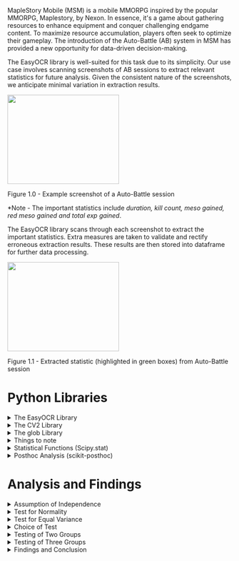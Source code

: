 MapleStory Mobile (MSM) is a mobile MMORPG inspired by the popular MMORPG, Maplestory, by Nexon. In essence, it's a game about gathering resources to enhance equipment and conquer challenging endgame content. To maximize resource accumulation, players often seek to optimize their gameplay. The introduction of the Auto-Battle (AB) system in MSM has provided a new opportunity for data-driven decision-making.

The EasyOCR library is well-suited for this task due to its simplicity. Our use case involves scanning screenshots of AB sessions to extract relevant statistics for future analysis. Given the consistent nature of the screenshots, we anticipate minimal variation in extraction results.

<img src="https://github.com/user-attachments/assets/b74899d5-71f0-4862-ba1d-935080a2a641" width="250" height="200"/>

Figure 1.0 - Example screenshot of a Auto-Battle session

*Note - The important statistics include _duration, kill count, meso gained, red meso gained and total exp gained_.

The EasyOCR library scans through each screenshot to extract the important statistics. Extra  measures are taken to validate and rectify erroneous extraction results. These results are then stored into dataframe for further data processing. 

<img src="https://github.com/user-attachments/assets/080ca1ed-b0fa-4924-afe8-595289557182" width="250" height="200"/>

Figure 1.1 - Extracted statistic (highlighted in green boxes) from Auto-Battle session

# Python Libraries

<details>
  <summary>The EasyOCR Library</summary>
  
The EasyOCR library is used to extract text from each screenshot. A _Reader_ object is first intialised into the variable '_reader_'. After which the image is parse into the _.readtext()_ function and the result is returned.  
  ```
  reader = easyocr.Reader(['en'], gpu = False)
  result = reader.readtext(image_path)
  ```
</details>

<details>
  <summary>The CV2 Library</summary>
  
The CV2 library is used to visualise each extracted element of the image through the _.imread()_ function. Refer to Figure 1.1 for an example
  ```
  # Visualise each extracted element of the image using the function - checkImage
  img = cv2.imread(image_path,1)
  checked_img = checkImage(img, result)
  plt.imshow(checked_img)
  plt.show()
  
  # Save the image to the desktop
  plt.imsave('sample_image.jpg', checked_img)
  ```
</details>


<details>
  <summary>The glob Library</summary>
  
The glob library is used to perform pattern matching for files and directories. It provides a simple way to find files that matches a specific pattern.
  ```
list_of_image =  glob.glob(r'ab_*.jpg')
  ```

Using the above line of code, filenames starting with the prefix "ab_" are selected as Auto-Battle screenshots have a prefix of "ab_"
</details>



<details>
  <summary>Things to note</summary>
  <img src="https://github.com/user-attachments/assets/141135a9-f876-4aa9-b6d4-99ce034401dc">

  - Notice that the total exp figure extract is off by one digit. This has to be manually amended. One potential way to catch this error is through outlier dectection.

  ```
  duration = inner_list[0][1].replace(inner_list[0][1][-3],':')
  ```
  - In some cases, we observe that the duration statistic is invalid as the colon has been misread as a period by the EasyOCR library. To ensure the accuracy our result, the above line of code replaces the any punctuation found in the duration statistic with a colon. At the moment, these mistakes have to be manually fixed until a better solution is implemented.

</details>

<details>
  <summary>Statistical Functions (Scipy.stat)</summary>

  - Perform various parametric or non-parametric statistical tests (e.g. ANOVA, t-Test, kurskal-wallis H test)
    - Avoid violating strict assumptions to produce reliable results - Normality (Shapiro's Test) and Equality of Variance (Levene's Test)
    - Two approaches - Critical Value and P-Value (Prefered Approach)   
  - To test if there's an statistically significant difference between the mean/median of each group of samples
  - In our use case, it answers the question - Is there a difference in the hourly meso/exp rate between each different map?
  - ```
    # Shapiro-Wilk Test
    tStat, pVal = shapiro(series)

    # Levene's Test
    tStat, pVal = levene(group_one, group_two)

    # Two Sample t-Test (non-equal var) for Meso Group
    tStat_meso, pVal_meso = stats.ttest_ind(a = sf144_meso, b = sf150_meso, equal_var = False, random_state = 5512)

    # Kruskal Wallis Test for Meso Group
    tStat_meso, pVal_meso = stats.kruskal(sf144_meso, sf150_meso,sf158_meso)
    ```

</details>

<details>
  <summary>Posthoc Analysis (scikit-posthoc)</summary>

  - Perform various posthoc analysis (e.g. Dunn's Test, Dunnett's Test, Tukey HSD Test) following a parametric or non-parametric statistical tests
    - Doing pairwise comparison to determine the group of samples with higher mean
  - In our use case, it answers the question - which map has the higher hourly meso/exp rate?
  - ```
    # Dunn's Test for Meso Group
    posthoc_results = sp.posthoc_dunn(a = dftotal_meso, val_col = 'Meso', group_col = 'Map')
    display(posthoc_results)
    ```

</details>


# Analysis and Findings
<details>
  <summary>Assumption of Independence</summary>

  - This assumption should be consider during the design of experiment
  
</details>

<details>
  <summary>Test for Normality</summary>

  - [Shapiro-Wilk Test](https://www.itl.nist.gov/div898/handbook/prc/section2/prc213.htm) - Test for normality (if sample data came from a normally distributed population)
    - Null Hypothesis (H<sub>0</sub>) - your data is from a normally distributed population
    - Alternate Hypothesis (H<sub>A</sub>) - your data is ***not*** from a normally distributed population
  - P-Value Approach
    - if the P-Value is lesser than alpha (0.05), H<sub>0</sub> ***is rejected*** and conclude that the data is ***not normally distributed***
    - else (P-Value >= alpha), H<sub>0</sub> ***is not rejected*** and conclude that the data is ***normally distributed*** 
  
</details>

<details>
  <summary>Test for Equal Variance</summary>

  - [Levene's Test](https://www.itl.nist.gov/div898/handbook/eda/section3/eda35a.htm) - Test for Equal Variance
    - Null Hypothesis (H<sub>0</sub>) - ***Equal*** Variance
    - Alternate Hypothesis (H<sub>A</sub>) - At least one group has ***non-equal*** variance
  - P-Value Approach
    - if the P-Value is lesser than alpha (0.05), H<sub>0</sub> ***is rejected*** and conclude at least one group has ***non-equal variance***
    - else (P-Value >= alpha), H<sub>0</sub> ***is not rejected*** and conclude that each group has ***equal variance*** 

</details>

<details>
  <summary>Choice of Test</summary>

  - If both assumptions are met, we use ***parametric*** test (e.g.t-Test, ANOVA)
  - else, we use ***non-parametric*** test (e.g. X<super>2</super> test, Kruskal-Wallis Test, welch t-test)

</details>

<details>
  <summary>Testing of Two Groups</summary>

  - Used to compare the means between ***TWO*** groups
  - Two Sample Independent t-Test (parametric) & welch t-Test (Non-parametric)
  - SF144 vs. SF150 - Passed the check for Normality
    - Meso Group - Non-Equal Variance (use Welch t-Test)
      - Conclusion: Equal mean between groups (average meso/hr ***don't differ***)   
    - Exp Group - Equal Variance (use Two sample independent t-Test)
      - Conclusion: Non-Equal mean between groups (average xp/hr ***differs***) 
  - SF150 vs. SF158 - Passed Normality 
    - Meso Group - Equal Variance (use Two sample independent t-Test)
      - Conclusion: Non-Equal mean between groups (average meso/hr ***differs***) 
    - Exp Group -  Non-Equal Variance (use Welch t-Test)
      - Conclusion: Non-Equal mean between groups (average xp/hr ***differs***) 
  
  💡There is no need to compare SF144 vs. SF158 as it follows that SF158 is superior to SF150, which is superior to SF144
</details>


<details>
  <summary>Testing of Three Groups</summary>

  - Used to compare the means between ***Three or more*** groups
  - ANOVA (parametric) & Kruskal Wallis Test (Non-parametric)
  - SF144 vs. SF150 vs. SF158 - Passed Normality assumption
    - Meso Group - Non-Equal Variance (use Kruskal Wallis H Test)
      - Conclusion: Non-Equal mean between groups (average meso/hr ***differs***) 
    - Exp Group - Non-Equal Variance (use Kruskal Wallis H Test)
      - Conclusion: Non-Equal mean between groups (average xp/hr ***differs***)
     
  - Following Kruskal Wallis Test, dunn's test is conducted

    - <img src="https://github.com/user-attachments/assets/b1b651df-db7a-4515-9867-8043bf4f1de3" width="350" height="200"/>

    - <img src="https://github.com/user-attachments/assets/ba0e8503-500c-4896-bda2-aa5ebda238a3" width="350" height="200"/>

</details>

<details>
  <summary>Findings and Conclusion</summary>

  <details>
    <summary>SF144 vs. SF150</summary>
    
TL;DR - Pick <ins>***SF144 for meso only***</ins>; else SF150

  A two-sample t-test was conducted to compare the hourly average meso and experience rates between SF144 and SF150. The results indicate that there is no statistically significant difference in the hourly average meso rate between the two maps. However, a statistically significant difference was found in the hourly average experience rate.

Preliminary analysis revealed a slight decrease in the hourly average meso rate (-2.54%) on SF150 compared to SF144. Conversely, a notable increase in the hourly average experience rate (+9.81%) was observed on SF150.

Given the objective of maximizing overall resource gain, <ins>SF150 is preferred</ins>. The relatively small, statistically insignificant decrease in meso rate is outweighed by the significant increase in experience rate. This conclusion is further supported by the results of the t-test, which confirm that the difference in meso rates is likely due to chance, while the difference in experience rates is statistically significant.
  
  </details>

  <details>
    <summary>SF150 vs. SF158</summary>
  
TL;DR - Pick <ins>***SF158***</ins> over SF150  
  
  A two-sample t-test was conducted to compare the hourly average meso and experience rates between SF150 and SF158. The results indicate that there is a statistically significant difference in both the hourly average meso rate and the hourly average experience rate between both maps.


Preliminary analysis revealed a substantial increase in both the hourly average meso rate (31.74%) and the hourly average experience rate (24.32%) on SF158 compared to SF150.

Given the objective of maximizing overall resource gain, <ins>SF158 is preferred</ins>. The statistically significant increases in both meso and experience rates on SF158 make it a superior choice. This conclusion is further supported by the results of the t-test, which confirm that the differences in both meso and experience rates are not due to chance.
  
  </details>

  <details>
    <summary>SF144 vs. SF150 vs. SF158</summary>

TL;DR - Pick <ins>***SF158***</ins> over all the other options  
    
  A one-way Kruskal-Wallis test was conducted to compare the hourly average meso and experience rates among SF144, SF150, and SF158. The results indicate that at least one group has a significantly different mean compared to the others.

Preliminary analysis revealed that SF158 has higher hourly average meso and experience rates compared to both SF144 and SF150.

To determine specific pairwise differences, a post-hoc Dunn's test was conducted. For the meso rate, significant differences were found between SF144 and SF158, and between SF150 and SF158. For the experience rate, significant differences were found between all pairwise comparisons.

Based on these findings, <ins>SF158 is the superior map</ins> in terms of both meso and experience gain. This conclusion is further supported by the previous t-test results.
  
  </details>
  
  <details>
    <summary>Future Works & Limitations</summary>

One area worth exploring is to extend the boundry of analysis to higher starforce maps (e.g. SF168, SF180,SF184) or Arcane Force Maps (AF60, AF90) to make meaningful comparisons.

  
  </details>
  
</details>
